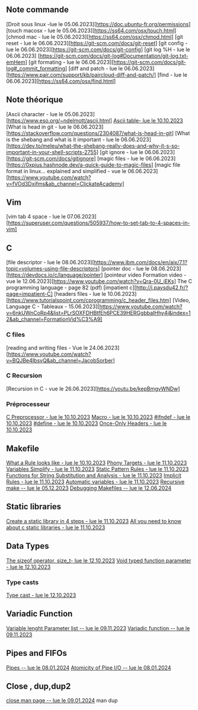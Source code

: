 ## Note commande
[Droit sous linux -lue le 05.06.2023][https://doc.ubuntu-fr.org/permissions]
[touch macosx - lue le 05.06.2023][https://ss64.com/osx/touch.html]
[chmod mac - lue le 05.06.2023][https://ss64.com/osx/chmod.html]
[git reset - lue le 06.06.2023][https://git-scm.com/docs/git-reset]
[git config - lue le 06.06.2023][https://git-scm.com/docs/git-config]
[git log %H - lue le 06.06.2023] [https://git-scm.com/docs/git-log#Documentation/git-log.txt-emHem]
[git formating - lue le 06.06.2023][https://git-scm.com/docs/git-log#_commit_formatting]
[diff and patch - lue le 06.06.2023][https://www.pair.com/support/kb/paircloud-diff-and-patch/]
[find - lue le 06.06.2023][https://ss64.com/osx/find.html]

## Note théorique
[Ascii character - lue le 05.06.2023][https://www.eso.org/~ndelmott/ascii.html]
[Ascii table- lue le 10.10.2023](https://www.ascii-code.com/ASCII)
[What is head in git - lue le 06.06.2023][https://stackoverflow.com/questions/2304087/what-is-head-in-git]
[What is the shebang and what is it important - lue le 06.06.2023][https://dev.to/meleu/what-the-shebang-really-does-and-why-it-s-so-important-in-your-shell-scripts-2755]
[git ignore - lue le 06.06.2023][https://git-scm.com/docs/gitignore]
[magic files - lue le 06.06.2023][https://0xpius.hashnode.dev/a-quick-guide-to-magic-files]
[magic file format in linux... explained and simplified - vue le 06.06.2023][https://www.youtube.com/watch?v=fVOd3Dxifms&ab_channel=ClickateAcademy]


## Vim
[vim tab 4 space - lue le 07.06.2023][https://superuser.com/questions/505937/how-to-set-tab-to-4-spaces-in-vim]

## C
[file descriptor - lue le 08.06.2023][https://www.ibm.com/docs/en/aix/7.1?topic=volumes-using-file-descriptors]
[pointer doc - lue le 08.06.2023][https://devdocs.io/c/language/pointer]
[pointeur video Formation video -  vue le 12.06.2023][https://www.youtube.com/watch?v=Qra-0U_jEKs]
The C programming language - page 82 (pdf)
[impatient c][http://i.paysdu42.fr/?page=impatient-C]
[headers files - lue le 10.06.2023][https://www.tutorialspoint.com/cprogramming/c_header_files.htm]
[Video, Language C - Tableaux - 15.06.2023][https://www.youtube.com/watch?v=6nkUWnCoRp4&list=PLrSOXFDHBtfEh6PCE39HERGgbbaIHhy4j&index=12&ab_channel=FormationVid%C3%A9]

### C files
[reading and writing files - Vue le 24.06.2023][https://www.youtube.com/watch?v=BQJBe4IbsvQ&ab_channel=JacobSorber]

### C Recursion
[Recursion in C - vue le 26.06.2023][https://youtu.be/kepBmgvWNDw]

### Préprocesseur
[C Preprocessor - lue le 10.10.2023](https://www.tutorialspoint.com/cprogramming/c_preprocessors.htm#:~:text=The%20C%20Preprocessor%20is%20not,processing%20before%20the%20actual%20compilation.)
[Macro - lue le 10.10.2023](https://gcc.gnu.org/onlinedocs/cpp/Macros.html)
[#ifndef - lue le 10.10.2023](https://gcc.gnu.org/onlinedocs/cpp/Ifdef.html#index-_0023ifndef)
[#define - lue le 10.10.2023](https://gcc.gnu.org/onlinedocs/cpp/Object-like-Macros.html#index-_0023define)
[Once-Only Headers - lue le 10.10.2023](https://gcc.gnu.org/onlinedocs/cpp/Once-Only-Headers.html)

## Makefile
[What a Rule looks like - lue le 10.10.2023](https://www.gnu.org/software/make/manual/make.html#Rule-Introduction)
[Phony Targets - lue le 11.10.2023](https://www.gnu.org/software/make/manual/make.html#Phony-Targets)
[Variables Simplify - lue le 11.10.2023](https://www.gnu.org/software/make/manual/make.html#Variables-Simplify)
[Static Pattern Rules - lue le 11.10.2023](https://www.gnu.org/software/make/manual/make.html#Static-Pattern)
[Functions for String Substitution and Analysis - lue le 11.10.2023](https://www.gnu.org/software/make/manual/make.html#Text-Functions)
[Implicit Rules - lue le 11.10.2023](https://www.gnu.org/software/make/manual/make.html#Implicit-Rules)
[Automatic variables - lue le 11.10.2023](https://www.gnu.org/software/make/manual/make.html#Automatic-Variables)
[Recursive make -- lue le 05.12.2023](https://www.gnu.org/software/make/manual/make.html#Recursion)
[Debugging Makefiles -- lue le 12.06.2024](https://book.the-turing-way.org/reproducible-research/make/make-debugging#:~:text=Finally%2C%20you%20can%20also%20debug,rule%20needs%20to%20be%20run.)
## Static libraries
[Create a static library in 4 steps - lue le 11.10.2023](https://medium.com/@pierre.beaujuge/navigating-in-c-create-a-static-library-in-4-steps-9232ae1e0791)
[All you need to know about c static libraries - lue le 11.10.2023](https://dev.to/iamkhalil42/all-you-need-to-know-about-c-static-libraries-1o0b)

## Data Types
[The sizeof operator, size_t- lue le 12.10.2023](https://www.gnu.org/software/gnu-c-manual/gnu-c-manual.html#The-sizeof-Operator)
[Void typed function parameter - lue le 12.10.2023](https://stackoverflow.com/questions/27852372/void-typed-function-parameter)
### Type casts
[Type cast - lue le 12.10.2023](https://www.gnu.org/software/gnu-c-manual/gnu-c-manual.html#Type-Casts)

## Variadic Function
[Variable lenght Parameter list -- lue le 09.11.2023](https://www.gnu.org/software/gnu-c-manual/gnu-c-manual.html#Variable-Length-Parameter-Lists)
[Variadic function -- lue le 09.11.2023](https://www.gnu.org/software/libc/manual/html_mono/libc.html#Variadic-Functions)


## Pipes and FIFOs
[Pipes  -- lue le 08.01.2024](https://www.ibm.com/docs/de/aix/7.2?topic=io-working-pipes)
[Atomicity of Pipe I/O -- lue le 08.01.2024](https://www.gnu.org/software/libc/manual/html_node/Pipe-Atomicity.html)

## Close , dup,dup2
[close man page -- lue le 09.01.2024](https://linux.die.net/man/2/close)
man dup
